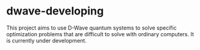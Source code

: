 # dwave-developing
This project aims to use D-Wave quantum systems to solve specific optimization problems that are difficult to solve with ordinary computers.
It is currently under development.
